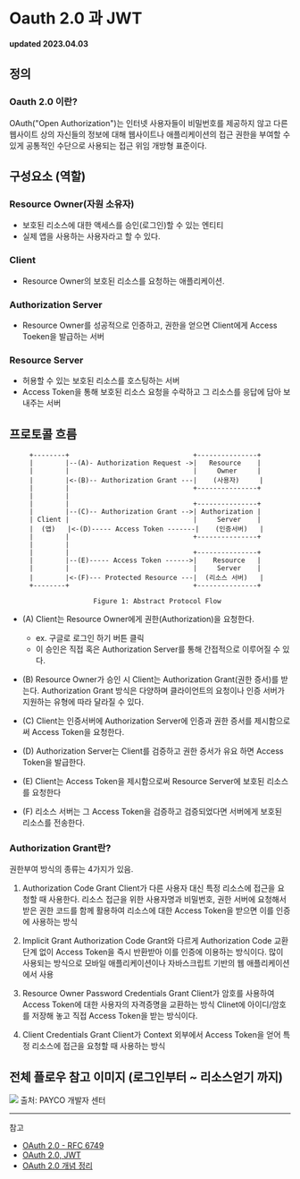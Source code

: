 # Oauth 2.0 과 JWT

**updated 2023.04.03**

## 정의

### Oauth 2.0 이란?

OAuth("Open Authorization")는 인터넷 사용자들이 비밀번호를 제공하지 않고 다른 웹사이트 상의 자신들의 정보에 대해 웹사이트나 애플리케이션의 접근 권한을 부여할 수 있게 공통적인 수단으로 사용되는 접근 위임 개방형 표준이다.

## 구성요소 (역할)

### Resource Owner(자원 소유자)

- 보호된 리소스에 대한 액세스를 승인(로그인)할 수 있는 엔티티
- 실제 앱을 사용하는 사용자라고 할 수 있다.

### Client

- Resource Owner의 보호된 리소스를 요청하는 애플리케이션.

### Authorization Server

- Resource Owner를 성공적으로 인증하고, 권한을 얻으면 Client에게 Access Toeken을 발급하는 서버

### Resource Server

- 허용할 수 있는 보호된 리소스를 호스팅하는 서버
- Access Token을 통해 보호된 리소스 요청을 수락하고 그 리소스를 응답에 담아 보내주는 서버

## 프로토콜 흐름

```text
     +--------+                               +---------------+
     |        |--(A)- Authorization Request ->|   Resource    |
     |        |                               |     Owner     |
     |        |<-(B)-- Authorization Grant ---|    (사용자)     |
     |        |                               +---------------+
     |        |
     |        |                               +---------------+
     |        |--(C)-- Authorization Grant -->| Authorization |
     | Client |                               |     Server    |
     |  (앱)   |<-(D)----- Access Token -------|    (인증서버)   |
     |        |                               +---------------+
     |        |
     |        |                               +---------------+
     |        |--(E)----- Access Token ------>|    Resource   |
     |        |                               |     Server    |
     |        |<-(F)--- Protected Resource ---|  (리소스 서버)   |
     +--------+                               +---------------+

                     Figure 1: Abstract Protocol Flow
```

- (A) Client는 Resource Owner에게 권한(Authorization)을 요청한다.

  - ex. 구글로 로그인 하기 버튼 클릭
  - 이 승인은 직접 혹은 Authorization Server를 통해 간접적으로 이루어질 수 있다.

- (B) Resource Owner가 승인 시 Client는 Authorization Grant(권한 증서)를 받는다. Authorization Grant 방식은 다양하며 클라이언트의 요청이나 인증 서버가 지원하는 유형에 따라 달라질 수 있다.

- (C) Client는 인증서버에 Authorization Server에 인증과 권한 증서를 제시함으로써 Access Token을 요청한다.

- (D) Authorization Server는 Client를 검증하고 권한 증서가 유요 하면 Access Token을 발급한다.

- (E) Client는 Access Token을 제시함으로써 Resource Server에 보호된 리소스를 요청한다

- (F) 리소스 서버는 그 Access Token을 검증하고 검증되었다면 서버에게 보호된 리소스를 전송한다.

### Authorization Grant란?

권한부여 방식의 종류는 4가지가 있음.

1. Authorization Code Grant
   Client가 다른 사용자 대신 특정 리소스에 접근을 요청할 때 사용한다. 리소스 접근을 위한 사용자명과 비밀번호, 권한 서버에 요청해서 받은 권한 코드를 함께 활용하여 리소스에 대한 Access Token을 받으면 이를 인증에 사용하는 방식

2. Implicit Grant
   Authorization Code Grant와 다르게 Authorization Code 교환 단계 없이 Access Token을 즉시 반환받아 이를 인증에 이용하는 방식이다.
   많이 사용되는 방식으로 모바일 애플리케이션이나 자바스크립트 기반의 웹 애플리케이션에서 사용

3. Resource Owner Password Credentials Grant
   Client가 암호를 사용하여 Access Token에 대한 사용자의 자격증명을 교환하는 방식
   Clinet에 아이디/암호를 저장해 놓고 직접 Access Token을 받는 방식이다.

4. Client Credentials Grant
   Client가 Context 외부에서 Access Token을 얻어 특정 리소스에 접근을 요청할 때 사용하는 방식

## 전체 플로우 참고 이미지 (로그인부터 ~ 리소스얻기 까지)

<img src="https://img1.daumcdn.net/thumb/R1280x0/?scode=mtistory2&fname=https%3A%2F%2Fblog.kakaocdn.net%2Fdn%2FHGu3i%2Fbtq2kqQrO28%2FytMUrO1opx8UJyCKOfROBK%2Fimg.png" />
출처: PAYCO 개발자 센터

<hr/>

참고

- [OAuth 2.0 - RFC 6749](https://www.rfc-editor.org/rfc/rfc6749#section-1.2)
- [OAuth 2.0, JWT](https://sun-22.tistory.com/44)
- [OAuth 2.0 개념 정리](https://hwannny.tistory.com/92)
